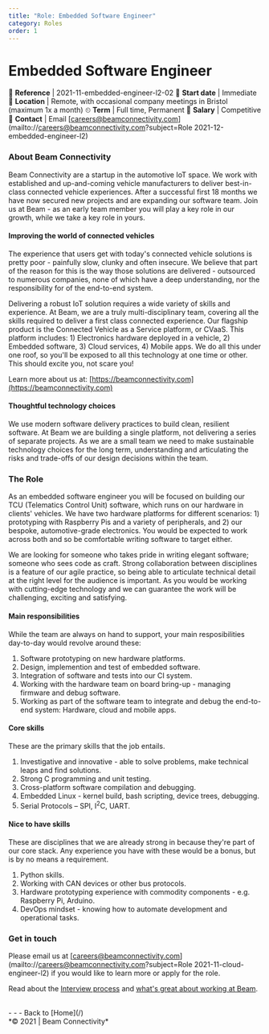 ```yaml
---
title: "Role: Embedded Software Engineer"
category: Roles
order: 1
---
```


<h1>Embedded Software Engineer</h1>

📝 **Reference** | 2021-11-embedded-engineer-l2-02
📅 **Start date** | Immediate
📍 **Location** | Remote, with occasional company meetings in Bristol (maximum 1x a month)
⏲ **Term** | Full time, Permanent
👛 **Salary** | Competitive
📧 **Contact** | Email [careers@beamconnectivity.com](mailto://careers@beamconnectivity.com?subject=Role 2021-12-embedded-engineer-l2)


### About Beam Connectivity

Beam Connectivity are a startup in the automotive IoT space. We work with established and up-and-coming vehicle manufacturers to deliver best-in-class connected vehicle experiences. After a successful first 18 months we have now secured new projects and are expanding our software team. Join us at Beam - as an early team member you will play a key role in our growth, while we take a key role in yours.

#### Improving the world of connected vehicles

The experience that users get with today's connected vehicle solutions is pretty poor - painfully slow, clunky and often insecure. We believe that part of the reason for this is the way those solutions are delivered - outsourced to numerous companies, none of which have a deep understanding, nor the responsibility for of the end-to-end system. 

Delivering a robust IoT solution requires a wide variety of skills and experience. At Beam, we are a truly multi-disciplinary team, covering all the skills required to deliver a first class connected experience. Our flagship product is the Connected Vehicle as a Service platform, or CVaaS. This platform includes: 1) Electronics hardware deployed in a vehicle, 2) Embedded software, 3) Cloud services, 4) Mobile apps. We do all this under one roof, so you'll be exposed to all this technology at one time or other. This should excite you, not scare you!

Learn more about us at: [https://beamconnectivity.com](https://beamconnectivity.com)

#### Thoughtful technology choices

We use modern software delivery practices to build clean, resilient software. At Beam we are building a single platform, not delivering a series of separate projects. As we are a small team we need to make sustainable technology choices for the long term, understanding and articulating the risks and trade-offs of our design decisions within the team. 

### The Role

As an embedded software engineer you will be focused on building our TCU (Telematics Control Unit) software, which runs on our hardware in clients' vehicles. We have two hardware platforms for different scenarios: 1) prototyping with Raspberry Pis and a variety of peripherals, and 2) our bespoke, automotive-grade electronics. You would be expected to work across both and so be comfortable writing software to target either. 

We are looking for someone who takes pride in writing elegant software; someone who sees code as craft. Strong collaboration between disciplines is a feature of our agile practice, so being able to articulate technical detail at the right level for the audience is important. As you would be working with cutting-edge technology and we can guarantee the work will be challenging, exciting and satisfying.

#### Main responsibilities

While the team are always on hand to support, your main resposibilities day-to-day would revolve around these:

1. Software prototyping on new hardware platforms.
1. Design, implemention and test of embedded software.
1. Integration of software and tests into our CI system.
1. Working with the hardware team on board bring-up - managing firmware and debug software.
1. Working as part of the software team to integrate and debug the end-to-end system: Hardware, cloud and mobile apps.

#### Core skills

These are the primary skills that the job entails.

1. Investigative and innovative - able to solve problems, make technical leaps and find solutions.
1. Strong C programming and unit testing.
1. Cross-platform software compilation and debugging.
1. Embedded Linux - kernel build, bash scripting, device trees, debugging.
1. Serial Protocols – SPI, I<sup>2</sup>C, UART.

#### Nice to have skills

These are disciplines that we are already strong in because they're part of our core stack. Any experience you have with these would be a bonus, but is by no means a requirement.

1. Python skills.
1. Working with CAN devices or other bus protocols.
1. Hardware prototyping experience with commodity components - e.g. Raspberry Pi, Arduino.
1. DevOps mindset - knowing how to automate development and operational tasks.


### Get in touch

Please email us at [careers@beamconnectivity.com](mailto://careers@beamconnectivity.com?subject=Role 2021-11-cloud-engineer-l2) if you would like to learn more or apply for the role.

Read about the [Interview process](/#interview-process) and [what's great about working at Beam](/#why-beam).

<br />
- - - 
Back to [Home](/)

<br />
*© 2021 | Beam Connectivity*